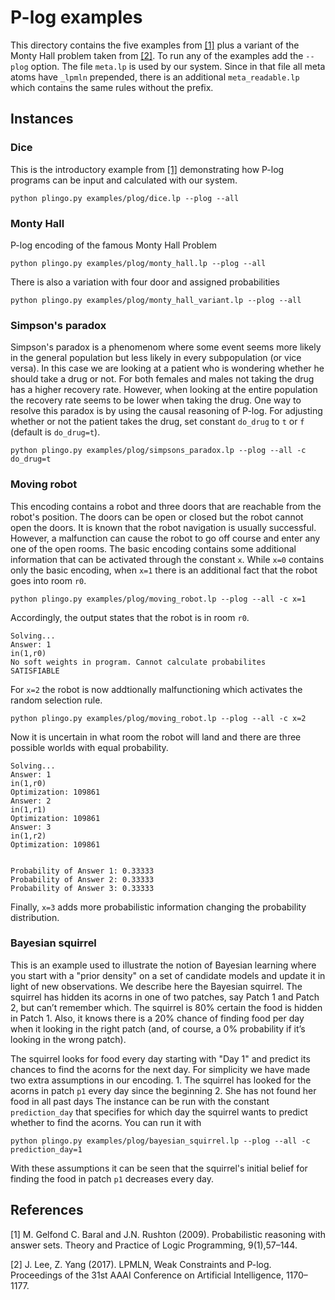 # P-log examples
This directory contains the five examples from [[1]](#1) plus a variant of the Monty Hall problem taken from [[2]](#2). To run any of the examples add the `--plog` option. The file `meta.lp` is used by our system. Since in that file all meta atoms have `_lpmln` prepended, there is an additional `meta_readable.lp` which contains the same rules without the prefix.

## Instances
### Dice
This is the introductory example from [[1]](#1) demonstrating how P-log programs can be input and calculated with our system. 
```
python plingo.py examples/plog/dice.lp --plog --all
```

### Monty Hall
P-log encoding of the famous Monty Hall Problem
```
python plingo.py examples/plog/monty_hall.lp --plog --all
```
There is also a variation with four door and assigned probabilities
```
python plingo.py examples/plog/monty_hall_variant.lp --plog --all
```

### Simpson's paradox
Simpson's paradox is a phenomenom where some event seems more likely in the general population but less likely in every subpopulation (or vice versa). In this case we are looking at a patient who is wondering whether he should take a drug or not. For both females and males not taking the drug has a higher recovery rate. However, when looking at the entire population the recovery rate seems to be lower when taking the drug. One way to resolve this paradox is by using the causal reasoning of P-log. For adjusting whether or not the patient takes the drug, set constant `do_drug` to `t` or `f` (default is `do_drug=t`). 
```
python plingo.py examples/plog/simpsons_paradox.lp --plog --all -c do_drug=t
```

### Moving robot
This encoding contains a robot and three doors that are reachable from the robot's position. The doors can be open or closed but the robot cannot open the doors. It is known that the robot navigation is usually successful. However, a malfunction can cause the robot to go off course and enter any one of the open rooms. The basic encoding contains some additional information that can be activated through the constant `x`. While `x=0` contains only the basic encoding, when `x=1`  there is an additional fact that the robot goes into room `r0`.
```
python plingo.py examples/plog/moving_robot.lp --plog --all -c x=1
```
Accordingly, the output states that the robot is in room `r0`.
```
Solving...
Answer: 1
in(1,r0)
No soft weights in program. Cannot calculate probabilites
SATISFIABLE
```
For `x=2` the robot is now addtionally malfunctioning which activates the random selection rule. 
```
python plingo.py examples/plog/moving_robot.lp --plog --all -c x=2
```
Now it is uncertain in what room the robot will land and there are three possible worlds with equal probability. 
```
Solving...
Answer: 1
in(1,r0)
Optimization: 109861
Answer: 2
in(1,r1)
Optimization: 109861
Answer: 3
in(1,r2)
Optimization: 109861


Probability of Answer 1: 0.33333
Probability of Answer 2: 0.33333
Probability of Answer 3: 0.33333
```
Finally, `x=3` adds more probabilistic information changing the probability distribution.


### Bayesian squirrel
This is an example used to illustrate the notion of Bayesian learning where you start with a "prior density" on a set of candidate models and update it in light of new observations. We describe here the Bayesian squirrel. The squirrel has hidden its acorns in one of two patches, say Patch 1 and Patch 2, but can’t remember which. The squirrel is 80% certain the food is hidden in Patch 1. Also, it knows there is a 20% chance of finding food per day when it looking in the right patch (and, of course, a 0% probability if it’s looking in the wrong patch).

The squirrel looks for food every day starting with "Day 1" and predict its chances to find the acorns for the next day. For simplicity we have made two extra assumptions in our encoding. 
    1. The squirrel has looked for the acorns in patch `p1` every day since the beginning
    2. She has not found her food in all past days
The instance can be run with the constant `prediction_day` that specifies for which day the squirrel wants to predict whether to find the acorns. You can run it with
```
python plingo.py examples/plog/bayesian_squirrel.lp --plog --all -c prediction_day=1
```
With these assumptions it can be seen that the squirrel's initial belief for finding the food in patch `p1` decreases every day.
## References
<a id="1">[1]</a>
M. Gelfond C. Baral and J.N. Rushton (2009).
Probabilistic reasoning with answer sets.
Theory and Practice of Logic Programming, 9(1),57–144.

<a id="2">[2]</a>
J. Lee, Z. Yang (2017).
LPMLN, Weak Constraints and P-log.
Proceedings of the 31st AAAI Conference on Artificial Intelligence, 1170–1177.
